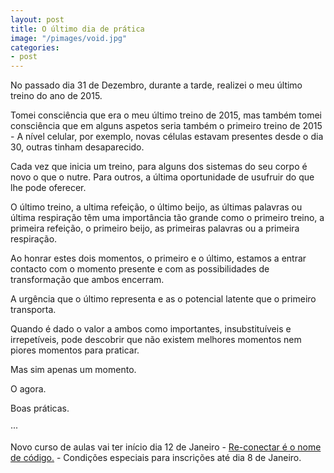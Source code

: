 ```yaml
---
layout: post
title: O último dia de prática
image: "/pimages/void.jpg"
categories:
- post
---
```

No passado dia 31 de Dezembro, durante a tarde, realizei o meu último treino do ano de 2015.

Tomei consciência que era o meu último treino de 2015, mas também tomei consciência que em alguns aspetos seria também o primeiro treino de 2015 - A nível celular, por exemplo, novas células estavam presentes desde o dia 30, outras tinham desaparecido. 

Cada vez que inicia um treino, para alguns dos sistemas do seu corpo é novo o que o nutre. Para outros, a última oportunidade de usufruir do que lhe pode oferecer. 

O último treino, a ultima refeição, o último beijo, as últimas palavras ou última respiração têm uma importância tão grande como o primeiro treino, a primeira refeição, o primeiro beijo, as primeiras palavras ou a primeira respiração. 

Ao honrar estes dois momentos, o primeiro e o último, estamos a entrar contacto com o momento presente e com as possibilidades de transformação que ambos encerram. 

A urgência que o último representa e as o potencial latente que o primeiro transporta. 

Quando é dado o valor a ambos como importantes, insubstituíveis e irrepetíveis,  pode descobrir que não existem melhores momentos nem piores momentos para praticar. 

Mas sim apenas um momento.

O agora.

Boas práticas.

··· 

Novo curso de aulas vai ter início dia 12 de Janeiro - [Re-conectar é o nome de código.](http://lourencoazevedo.com/aulas.html) - Condições especiais para inscrições até dia 8 de Janeiro. 
